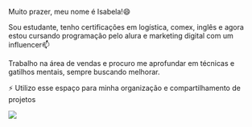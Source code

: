 

Muito prazer, meu nome é Isabela!😄

Sou estudante, tenho certificações em logística, comex, inglês e agora estou cursando programação pelo alura e marketing digital com um influencer📫 

Trabalho na área de vendas e procuro me aprofundar em técnicas e gatilhos mentais, sempre buscando melhorar.

  ⚡ Utilizo esse espaço para minha organização e compartilhamento de projetos
 
![](https://i.giphy.com/media/v1.Y2lkPTc5MGI3NjExcHhvbjg3bWhxdmNsdnJjNWN4NzdmYjN2Z3o3dW91aWt4Z2psanNuNSZlcD12MV9pbnRlcm5hbF9naWZfYnlfaWQmY3Q9Zw/cS8BiSoG0AZLa/giphy.gif)
